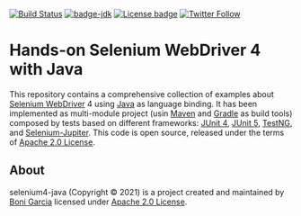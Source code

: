 [![Build Status](https://github.com/bonigarcia/selenium4-java/workflows/build/badge.svg)](https://github.com/bonigarcia/selenium4-java/actions)
[![badge-jdk](https://img.shields.io/badge/jdk-8-green.svg)](https://www.oracle.com/java/technologies/javase-downloads.html)
[![License badge](https://img.shields.io/badge/license-Apache2-green.svg)](http://www.apache.org/licenses/LICENSE-2.0)
[![Twitter Follow](https://img.shields.io/twitter/follow/boni_gg.svg?style=social)](https://twitter.com/boni_gg)

# Hands-on Selenium WebDriver 4 with Java

This repository contains a comprehensive collection of examples about [Selenium WebDriver] 4 using [Java] as language binding. It has been implemented as multi-module project (usin [Maven] and [Gradle] as build tools) composed by tests based on different frameworks: [JUnit 4], [JUnit 5], [TestNG], and [Selenium-Jupiter]. This code is open source, released under the terms of [Apache 2.0 License].

## About

selenium4-java (Copyright &copy; 2021) is a project created and maintained by [Boni Garcia] licensed under [Apache 2.0 License].

[Apache 2.0 License]: http://www.apache.org/licenses/LICENSE-2.0
[Boni Garcia]: http://bonigarcia.github.io/
[Gradle]: https://gradle.org/
[Java]: https://www.java.com/
[JUnit 4]: https://junit.org/junit4/
[JUnit 5]: https://junit.org/junit5/docs/current/user-guide/
[Maven]: https://maven.apache.org/
[Selenium WebDriver]: http://docs.seleniumhq.org/projects/webdriver/
[Selenium-Jupiter]: https://bonigarcia.github.io/selenium-jupiter/
[TestNG]: https://testng.org/doc/
